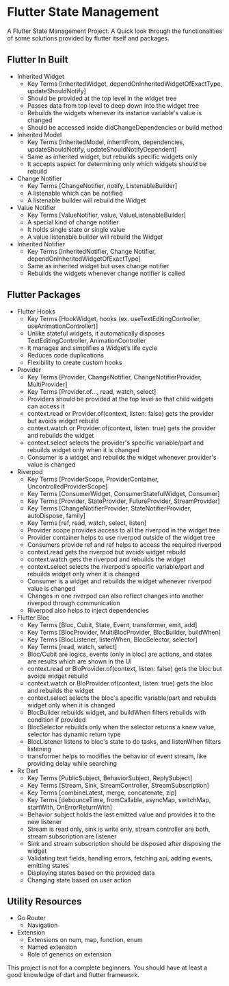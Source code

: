 # Flutter State Management

A Flutter State Management Project. 
A Quick look through the functionalities of some solutions provided by flutter itself and packages.

## Flutter In Built

- Inherited Widget
    - Key Terms [InheritedWidget, dependOnInheritedWidgetOfExactType, updateShouldNotify]
    - Should be provided at the top level in the widget tree
    - Passes data from top level to deep down into the widget tree
    - Rebuilds the widgets whenever its instance variable's value is changed
    - Should be accessed inside didChangeDependencies or build method
- Inherited Model
    - Key Terms [InheritedModel, inheritFrom, dependencies, updateShouldNotify, updateShouldNotifyDependent]
    - Same as inherited widget, but rebuilds specific widgets only
    - It accepts aspect for determining only which widgets should be rebuild
- Change Notifier
    - Key Terms [ChangeNotifier, notify, ListenableBuilder]
    - A listenable which can be notified
    - A listenable builder will rebuild the Widget
- Value Notifier
    - Key Terms [ValueNotifier, value, ValueListenableBuilder]
    - A special kind of change notifier
    - It holds single state or single value
    - A value listenable builder will rebuild the Widget
- Inherited Notifier
    - Key Terms [InheritedNotifier, Change Notifier, dependOnInheritedWidgetOfExactType]
    - Same as inherited widget but uses change notifier
    - Rebuilds the widgets whenever change notifier is called

## Flutter Packages

- Flutter Hooks
    - Key Terms [HookWidget, hooks (ex. useTextEditingController, useAnimationController)]
    - Unlike stateful widgets, it automatically disposes TextEditingController, AnimationController
    - It manages and simplifies a Widget’s life cycle
    - Reduces code duplications
    - Flexibility to create custom hooks
- Provider
    - Key Terms [Provider, ChangeNotifier, ChangeNotifierProvider, MultiProvider]
    - Key Terms [Provider.of..., read, watch, select]
    - Providers should be provided at the top level so that child widgets can access it
    - context.read or Provider.of(context, listen: false) gets the provider but avoids widget rebuild
    - context.watch or Provider.of(context, listen: true) gets the provider and rebuilds the widget
    - context.select selects the provider's specific variable/part and rebuilds widget only when it is changed
    - Consumer is a widget and rebuilds the widget whenever provider's value is changed
- Riverpod
    - Key Terms [ProviderScope, ProviderContainer, UncontrolledProviderScope]
    - Key Terms [ConsumerWidget, ConsumerStatefulWidget, Consumer]
    - Key Terms [Provider, StateProvider, FutureProvider, StreamProvider]
    - Key Terms [ChangeNotifierProvider, StateNotifierProvider, autoDispose, family]
    - Key Terms [ref, read, watch, select, listen]
    - Provider scope provides access to all the riverpod in the widget tree
    - Provider container helps to use riverpod outside of the widget tree
    - Consumers provide ref and ref helps to access the required riverpod
    - context.read gets the riverpod but avoids widget rebuild
    - context.watch gets the riverpod and rebuilds the widget
    - context.select selects the riverpod's specific variable/part and rebuilds widget only when it is changed
    - Consumer is a widget and rebuilds the widget whenever riverpod value is changed
    - Changes in one riverpod can also reflect changes into another riverpod through communication
    - Riverpod also helps to inject dependencies
- Flutter Bloc
    - Key Terms [Bloc, Cubit, State, Event, transformer, emit, add]
    - Key Terms [BlocProvider, MultiBlocProvider, BlocBuilder, buildWhen]
    - Key Terms [BlocListener, listenWhen, BlocSelector, selector]
    - Key Terms [read, watch, select]
    - Bloc/Cubit are logics, events (only in bloc) are actions, and states are results which are shown in the UI
    - context.read or BloProvider.of(context, listen: false) gets the bloc but avoids widget rebuild
    - context.watch or BloProvider.of(context, listen: true) gets the bloc and rebuilds the widget
    - context.select selects the bloc's specific variable/part and rebuilds widget only when it is changed
    - BlocBuilder rebuilds widget, and buildWhen filters rebuilds with condition if provided
    - BlocSelector rebuilds only when the selector returns a knew value, selector has dynamic return type
    - BlocListener listens to bloc's state to do tasks, and listenWhen filters listening
    - transformer helps to modifies the behavior of event stream, like providing delay while searching
- Rx Dart
    - Key Terms [PublicSubject, BehaviorSubject, ReplySubject]
    - Key Terms [Stream, Sink, StreamController, StreamSubscription]
    - Key Terms [combineLatest, merge, concatenate, zip]
    - Key Terms [debounceTime, fromCallable, asyncMap, switchMap, startWith, OnErrorReturnWith]
    - Behavior subject holds the last emitted value and provides it to the new listener
    - Stream is read only, sink is write only, stream controller are both, stream subscription are listener
    - Sink and stream subscription should be disposed after disposing the widget
    - Validating text fields, handling errors, fetching api, adding events, emitting states
    - Displaying states based on the provided data
    - Changing state based on user action

## Utility Resources

- Go Router 
    - Navigation
- Extension
    - Extensions on num, map, function, enum
    - Named extension
    - Role of generics on extension

This project is not for a complete beginners.
You should have at least a good knowledge of dart and flutter framework.
